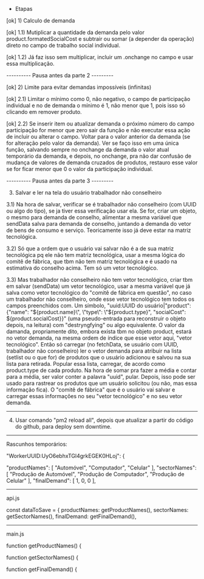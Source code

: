 - Etapas

[ok] 1) Calculo de demanda

[ok] 1.1) Mutiplicar a quantidade da demanda pelo valor product.formatedSocialCost e subtrair ou somar (a depender da operação) direto no campo de trabalho social individual.

[ok] 1.2) Já faz isso sem multiplicar, incluir um .onchange no campo e usar essa multiplicação.

---------- Pausa antes da parte 2 ---------

[ok] 2) Limite para evitar demandas impossíveis (infinitas)

[ok] 2.1) Limitar o mínimo como 0, não negativo, o campo de participação individual e no de demanda o mínimo é 1, não menor que 1, pois isso só clicando em remover produto.

[ok] 2.2) Se inserir item ou atualizar demanda o próximo número do campo participação for menor que zero sair da função e não executar essa ação de incluir ou alterar o campo. Voltar para o valor anterior da demanda (se for alteração pelo valor da demanda). Ver se faço isso em uma única função, salvando sempre no onchange da demanda o valor atual temporário da demanda, e depois, no onchange, pra não dar confusão de mudança de valores de demanda cruzados de produtos, restauro esse valor se for ficar menor que 0 o valor da participação individual.

---------- Pausa antes da parte 3 ---------

3) Salvar e ler na tela do usuário trabalhador não conselheiro

3.1) Na hora de salvar, verificar se é trabalhador não conselheiro (com UUID ou algo do tipo), se ja tiver essa verificação usar ela. Se for, criar um objeto, o mesmo para demanda de conselho, alimentar a mesma variável que sendData salva para demanda de conselho, juntando a demanda do vetor de bens de consumo e serviço. Teoricamente isso já deve estar na matriz tecnológica.

3.2) Só que a ordem que o usuário vai salvar não é a de sua matriz tecnológica pq ele não tem matriz tecnológica, usar a mesma lógica do comitê de fábrica, que tbm não tem matriz tecnológica e é usado na estimativa do conselho acima. Tem só um vetor tecnológico.

3.3) Mas trabalhador não conselheiro não tem vetor tecnológico, criar tbm em salvar (sendData) um vetor tecnológico, usar a mesma variável que já salva como vetor tecnológico do "comitê de fábrica em questão", no caso um trabalhador não conselheiro, onde esse vetor tecnológico tem todos os campos preenchidos com. Um símbolo, "uuid:UUID do usuário|\"product\":{\"name\": \"${product.name}\", \"type\": \"${product.type}\", \"socialCost\": ${product.socialCost}}" (uma pseudo-entrada para reconstruir o objeto depois, na leitura) com "destryngfying" ou algo equivalente.  O valor da damanda, propriamente dito, embora exista tbm no objeto product, estará no vetor demanda, na mesma ordem de índice que esse vetor aqui, "vetor tecnológico". Então só carregar (no fetchData, se usuário com UUID, trabalhador não conselheiro) ler o vetor demanda para atribuir na lista (setlist ou o que for) de produtos que o usuário adicionou e salvou na sua lista para retirada. Popular essa lista, carregar, de acordo como product.type de cada produto.  Na hora de somar pra fazer a média e contar para a média, ser valor conter a palavra "uuid", pular. Depois, isso pode ser usado para rastrear os produtos que um usuário solicitou (ou não, mas essa informação fica). O "comitê de fábrica" que é o usuário vai salvar e carregar essas informações no seu "vetor tecnológico" e no seu vetor demanda.

-------------------

4) Usar comando "pm2 reload all", depois que atualizar a partir do código do github, para deploy sem downtime.

-----------------

Rascunhos temporários:

"WorkerUUID:UyO6ebhxTGl4grkEGEK0HLoj": {

 "productNames": [
      "Automóvel",
      "Computador",
      "Celular"
    ],
"sectorNames": [
    "Produção de Automóvel",
    "Produção de Computador",
    "Produção de Celular"
],
"finalDemand": [
    1,
    0,
    0
],

--------

api.js

const dataToSave = {
productNames: getProductNames(),
sectorNames: getSectorNames(),
finalDemand: getFinalDemand(),

----------

main.js

function getProductNames() {

function getSectorNames() {

function getFinalDemand() {

